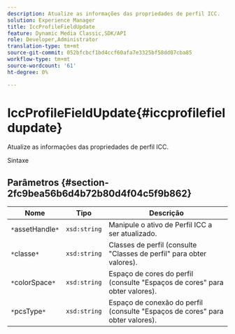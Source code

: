 ```yaml
---
description: Atualize as informações das propriedades de perfil ICC.
solution: Experience Manager
title: IccProfileFieldUpdate
feature: Dynamic Media Classic,SDK/API
role: Developer,Administrator
translation-type: tm+mt
source-git-commit: 052bfcbcf1bd4ccf60afa7e3325bf58dd07cba85
workflow-type: tm+mt
source-wordcount: '61'
ht-degree: 0%

---
```



# IccProfileFieldUpdate{#iccprofilefieldupdate}

Atualize as informações das propriedades de perfil ICC.

Sintaxe

## Parâmetros {#section-2fc9bea56b6d4b72b80d4f04c5f9b862}

| Nome | Tipo | Descrição |
|---|---|---|
| `*`assetHandle`*` | `xsd:string` | Manipule o ativo de Perfil ICC a ser atualizado. |
| `*`classe`*` | `xsd:string` | Classes de perfil (consulte &quot;Classes de perfil&quot; para obter valores). |
| `*`colorSpace`*` | `xsd:string` | Espaço de cores do perfil (consulte &quot;Espaços de cores&quot; para obter valores). |
| `*`pcsType`*` | `xsd:string` | Espaço de conexão do perfil (consulte &quot;Espaços de cores&quot; para obter valores). |

